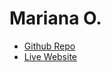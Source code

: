 # Mariana O.
- [Github Repo](https://github.com/marianaOrduno/Final-Project-/tree/main)
- [Live Website](https://marianaorduno.github.io/Final-Project-/)

